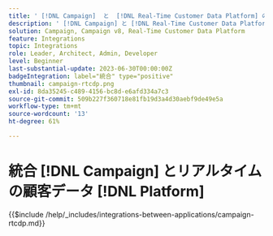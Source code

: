 ```yaml
---
title: ' [!DNL Campaign]  と  [!DNL Real-Time Customer Data Platform] の統合'
description: ' [!DNL Campaign] と [!DNL Real-Time Customer Data Platform] を統合する方法について説明します。'
solution: Campaign, Campaign v8, Real-Time Customer Data Platform
feature: Integrations
topic: Integrations
role: Leader, Architect, Admin, Developer
level: Beginner
last-substantial-update: 2023-06-30T00:00:00Z
badgeIntegration: label="統合" type="positive"
thumbnail: campaign-rtcdp.png
exl-id: 8da35245-c489-4156-bc8d-e6afd334a7c3
source-git-commit: 509b227f360718e81fb19d3a4d30aebf9de49e5a
workflow-type: tm+mt
source-wordcount: '13'
ht-degree: 61%

---
```


# 統合 [!DNL Campaign] とリアルタイムの顧客データ [!DNL Platform]

{{$include /help/_includes/integrations-between-applications/campaign-rtcdp.md}}
